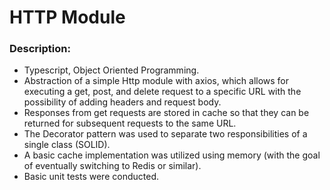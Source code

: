 # HTTP Module

### Description:
- Typescript, Object Oriented Programming.
- Abstraction of a simple Http module with axios, which allows for executing a get, post, and delete request to a specific URL with the possibility of adding headers and request body.
- Responses from get requests are stored in cache so that they can be returned for subsequent requests to the same URL.
- The Decorator pattern was used to separate two responsibilities of a single class (SOLID).
- A basic cache implementation was utilized using memory (with the goal of eventually switching to Redis or similar).
- Basic unit tests were conducted.

